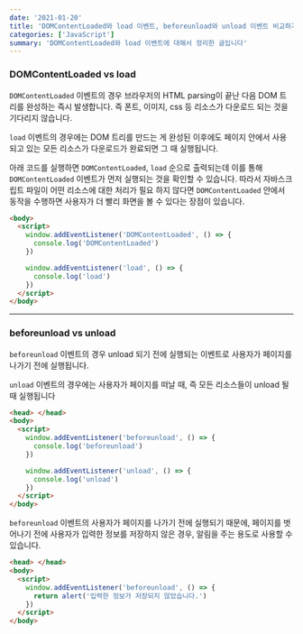 ```yaml
---
date: '2021-01-20'
title: 'DOMContentLoaded와 load 이벤트, beforeunload와 unload 이벤트 비교하기'
categories: ['JavaScript']
summary: 'DOMContentLoaded와 load 이벤트에 대해서 정리한 글입니다'
---
```


### DOMContentLoaded vs load

`DOMContentLoaded` 이벤트의 경우 브라우저의 HTML parsing이 끝난 다음 DOM 트리를 완성하는 즉시 발생합니다. 즉 폰트, 이미지, css 등 리소스가 다운로드 되는 것을 기다리지 않습니다.

`load` 이벤트의 경우에는 DOM 트리를 만드는 게 완성된 이후에도 페이지 안에서 사용되고 있는 모든 리소스가 다운로드가 완료되면 그 때 실행됩니다.

아래 코드를 실행하면 `DOMContentLoaded`, `load` 순으로 출력되는데 이를 통해 `DOMContentLoaded` 이벤트가 먼저 실행되는 것을 확인할 수 있습니다. 따라서 자바스크립트 파일이 어떤 리소스에 대한 처리가 필요 하지 않다면 `DOMContentLoaded` 안에서 동작을 수행하면 사용자가 더 빨리 화면을 볼 수 있다는 장점이 있습니다.

```html
<body>
  <script>
    window.addEventListener('DOMContentLoaded', () => {
      console.log('DOMContentLoaded')
    })

    window.addEventListener('load', () => {
      console.log('load')
    })
  </script>
</body>
```

---

### beforeunload vs unload

`beforeunload` 이벤트의 경우 unload 되기 전에 실행되는 이벤트로 사용자가 페이지를 나가기 전에 실행됩니다.

`unload` 이벤트의 경우에는 사용자가 페이지를 떠날 때, 즉 모든 리소스들이 unload 될 때 실행됩니다

```html
<head> </head>
<body>
  <script>
    window.addEventListener('beforeunload', () => {
      console.log('beforeunload')
    })

    window.addEventListener('unload', () => {
      console.log('unload')
    })
  </script>
</body>
```

`beforeunload` 이벤트의 사용자가 페이지를 나가기 전에 실행되기 때문에, 페이지를 벗어나기 전에 사용자가 입력한 정보를 저장하지 않은 경우, 알림을 주는 용도로 사용할 수 있습니다.

```html
<head> </head>
<body>
  <script>
    window.addEventListener('beforeunload', () => {
      return alert('입력한 정보가 저장되지 않았습니다.')
    })
  </script>
</body>
```

